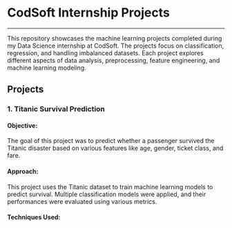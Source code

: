 # CodSoft Internship Projects
----------
This repository showcases the machine learning projects completed during my Data Science internship at CodSoft. The projects focus on classification, regression, and handling imbalanced datasets. Each project explores different aspects of data analysis, preprocessing, feature engineering, and machine learning modeling.

## Projects
### 1. Titanic Survival Prediction
#### Objective: 
The goal of this project was to predict whether a passenger survived the Titanic disaster based on various features like age, gender, ticket class, and fare.

#### Approach:
This project uses the Titanic dataset to train machine learning models to predict survival. Multiple classification models were applied, and their performances were evaluated using various metrics.

#### Techniques Used:
